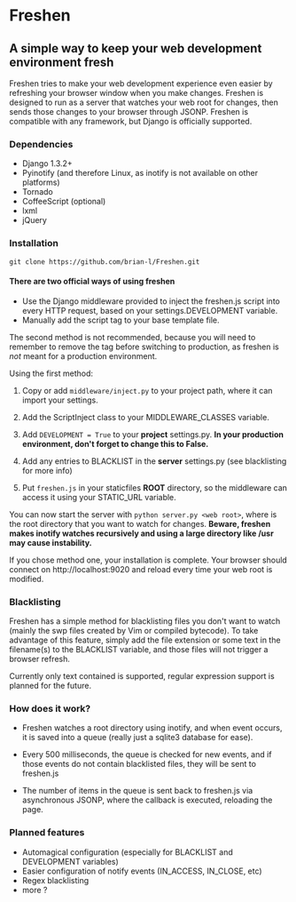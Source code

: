 # Freshen 

## A simple way to keep your web development environment fresh

Freshen tries to make your web development experience even easier by refreshing your browser window when you make changes. Freshen is designed to run as a server that watches your web root for changes, then sends those changes to your browser through JSONP. Freshen is compatible with any framework, but Django is officially supported.

### Dependencies

* Django 1.3.2+
* Pyinotify (and therefore Linux, as inotify is not available on other platforms)
* Tornado
* CoffeeScript (optional)
* lxml
* jQuery

### Installation

`git clone https://github.com/brian-l/Freshen.git`

#### There are two official ways of using freshen

* Use the Django middleware provided to inject the freshen.js script into every HTTP request, based on your settings.DEVELOPMENT variable.
* Manually add the script tag to your base template file.

The second method is not recommended, because you will need to remember to remove the tag before switching to production, as freshen is *not* meant for a production environment.

Using the first method:

1. Copy or add `middleware/inject.py` to your project path, where it can import your settings.

2. Add the ScriptInject class to your MIDDLEWARE_CLASSES variable. 

3. Add `DEVELOPMENT = True` to your __project__ settings.py. __In your production environment, don't forget to change this to False.__

4. Add any entries to BLACKLIST in the __server__ settings.py (see blacklisting for more info)

5. Put `freshen.js` in your staticfiles __ROOT__ directory, so the middleware can access it using your STATIC_URL variable.

You can now start the server with `python server.py <web root>`, where <web root> is the root directory that you want to watch for changes. __Beware, freshen makes inotify watches recursively and using a large directory like /usr may cause instability.__

If you chose method one, your installation is complete. Your browser should connect on http://localhost:9020 and reload every time your web root is modified.

### Blacklisting

Freshen has a simple method for blacklisting files you don't want to watch (mainly the swp files created by Vim or compiled bytecode).
To take advantage of this feature, simply add the file extension or some text in the filename(s) to the BLACKLIST variable, and those files will not trigger a browser refresh.

Currently only text contained is supported, regular expression support is planned for the future.

### How does it work?

* Freshen watches a root directory using inotify, and when event occurs, it is saved into a queue (really just a sqlite3 database for ease).

* Every 500 milliseconds, the queue is checked for new events, and if those events do not contain blacklisted files, they will be sent to freshen.js

* The number of items in the queue is sent back to freshen.js via asynchronous JSONP, where the callback is executed, reloading the page.

### Planned features

* Automagical configuration (especially for BLACKLIST and DEVELOPMENT variables)
* Easier configuration of notify events (IN_ACCESS, IN_CLOSE, etc)
* Regex blacklisting
* more ?
